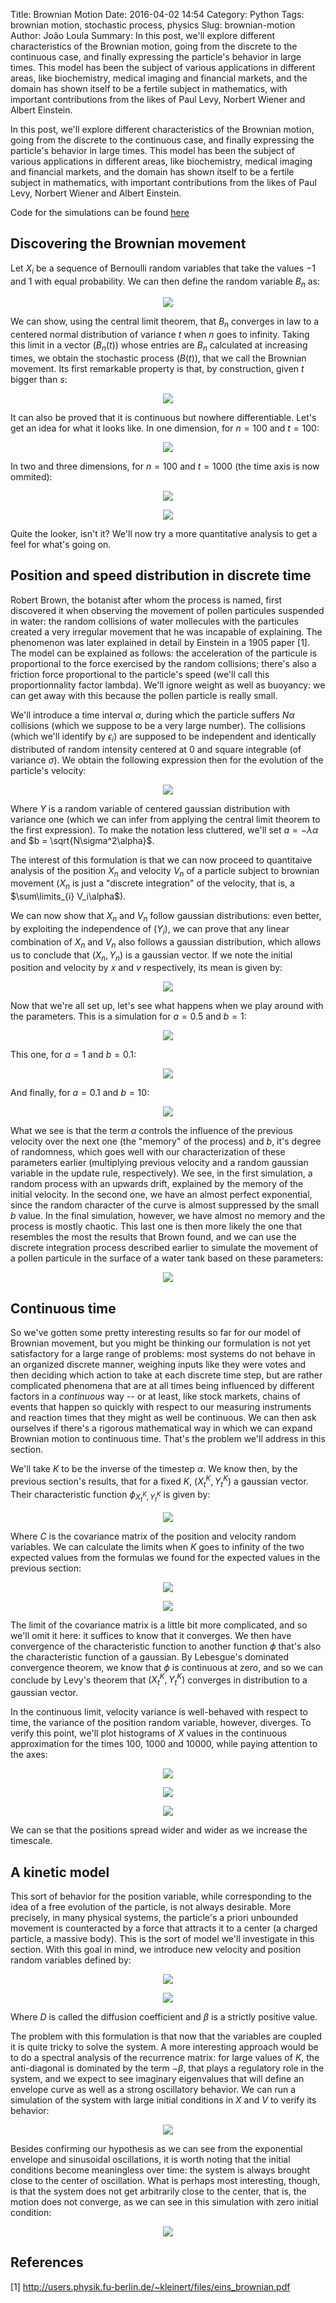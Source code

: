 Title: Brownian Motion
Date: 2016-04-02 14:54
Category: Python
Tags: brownian motion, stochastic process, physics
Slug: brownian-motion
Author: João Loula
Summary: In this post, we'll explore different characteristics of the Brownian motion, going from the discrete to the continuous case, and finally expressing the particle's behavior in large times. This model has been the subject of various applications in different areas, like biochemistry, medical imaging and financial markets, and the domain has shown itself to be a fertile subject in mathematics, with important contributions from the likes of Paul Levy, Norbert Wiener and Albert Einstein.

In this post, we'll explore different characteristics of the Brownian motion, going from the discrete to the continuous case, and finally expressing the particle's behavior in large times. This model has been the subject of various applications in different areas, like biochemistry, medical imaging and financial markets, and the domain has shown itself to be a fertile subject in mathematics, with important contributions from the likes of Paul Levy, Norbert Wiener and Albert Einstein.

Code for the simulations can be found [here](https://github.com/Joaoloula/joaoloula.github.io-src/tree/master/content/posts/brownian-motion/code)

## Discovering the Brownian movement

Let $X_i$ be a sequence of Bernoulli random variables that take the values $-1$ and $1$ with equal probability. We can then define the random variable $B_n$ as: 

<p align="center">
  <img src = "https://raw.githubusercontent.com/Joaoloula/joaoloula.github.io-src/master/content/posts/brownian-motion/equations/brown_definition.jpg"/>
</p>

We can show, using the central limit theorem, that $B_n$ converges in law to a centered normal distribution of variance $t$ when $n$ goes to infinity. Taking this limit in a vector $(B_n(t))$ whose entries are $B_n$ calculated at increasing times, we obtain the stochastic process $(B(t))$, that we call the Brownian movement. Its first remarkable property is that, by construction, given $t$ bigger than $s$:

<p align="center">
  <img src = "https://raw.githubusercontent.com/Joaoloula/joaoloula.github.io-src/master/content/posts/brownian-motion/equations/brown_property.jpg"/>
</p>

It can also be proved that it is continuous but nowhere differentiable. Let's get an idea for what it looks like. In one dimension, for $n=100$ and $t=100$:

<p align="center">
  <img src = "https://raw.githubusercontent.com/Joaoloula/joaoloula.github.io-src/master/content/posts/brownian-motion/simulations/S4-(n=100, t=100).png"/>
</p>

In two and three dimensions, for $n=100$ and $t=1000$ (the time axis is now ommited):

<p align="center">
  <img src = "https://raw.githubusercontent.com/Joaoloula/joaoloula.github.io-src/master/content/posts/brownian-motion/simulations/S5-2d-(n=100, t=1000).png"/>
</p>

<p align="center">
  <img src = "https://raw.githubusercontent.com/Joaoloula/joaoloula.github.io-src/master/content/posts/brownian-motion/simulations/cover.png"/>
</p>

Quite the looker, isn't it? We'll now try a more quantitative analysis to get a feel for what's going on.

## Position and speed distribution in discrete time

Robert Brown, the botanist after whom the process is named, first discovered it when observing the movement of pollen particules suspended in water: the random collisions of water mollecules with the particules created a very irregular movement that he was incapable of explaining. The phenomenon was later explained in detail by Einstein in a 1905 paper [1]. The model can be explained as follows: the acceleration of the particule is proportional to the force exercised by the random collisions; there's also a friction force proportional to the particle's speed (we'll call this proportionnality factor lambda). We'll ignore weight as well as buoyancy: we can get away with this because the pollen particle is really small.

We'll introduce a time interval $\alpha$, during which the particle suffers $N \alpha$ collisions (which we suppose to be a very large number). The collisions (which we'll identify by $\epsilon_i$) are supposed to be independent and identically distributed of random intensity centered at $0$ and square integrable (of variance $\sigma$). We obtain the following expression then for the evolution of the particle's velocity:

<p align="center">
  <img src = "https://raw.githubusercontent.com/Joaoloula/joaoloula.github.io-src/master/content/posts/brownian-motion/equations/pollen_model.jpg"/>
</p>

Where $Y$ is a random variable of centered gaussian distribution with variance one (which we can infer from applying the central limit theorem to the first expression). To make the notation less cluttered, we'll set $a = -\lambda\alpha$ and $b = \sqrt{N\sigma^2\alpha}$.

The interest of this formulation is that we can now proceed to quantitaive analysis of the position $X_n$ and velocity $V_n$ of a particle subject to brownian movement ($X_n$ is just a "discrete integration" of the velocity, that is, a $\sum\limits_{i} V_i\alpha$). 

We can now show that $X_n$ and $V_n$ follow gaussian distributions: even better, by exploiting the independence of  $(Y_i)$, we can prove that any linear combination of $X_n$ and $V_n$ also follows a gaussian distribution, which allows us to conclude that $(X_n, Y_n)$ is a gaussian vector. If we note the initial position and velocity by $x$ and $v$ respectively, its mean is given by:

<p align="center">
  <img src = "https://raw.githubusercontent.com/Joaoloula/joaoloula.github.io-src/master/content/posts/brownian-motion/equations/xn_vn_mean.jpg"/>
</p>

Now that we're all set up, let's see what happens when we play around with the parameters. This is a simulation for $a = 0.5$ and $b = 1$:

<p align="center">
  <img src = "https://raw.githubusercontent.com/Joaoloula/joaoloula.github.io-src/master/content/posts/brownian-motion/simulations/S8-(a=0.5, b=1).png"/>
</p>

This one, for $a = 1$ and $b = 0.1$:

<p align="center">
  <img src = "https://raw.githubusercontent.com/Joaoloula/joaoloula.github.io-src/master/content/posts/brownian-motion/simulations/S8-(a=1, b=0.1).png"/>
</p>

And finally, for $a = 0.1$ and $b = 10$:

<p align="center">
  <img src = "https://raw.githubusercontent.com/Joaoloula/joaoloula.github.io-src/master/content/posts/brownian-motion/simulations/S8-(a=0.1, b=10).png"/>
</p>

What we see is that the term $a$ controls the influence of the previous velocity over the next one (the "memory" of the process) and $b$, it's degree of randomness, which goes well with our characterization of these parameters earlier (multiplying previous velocity and a random gaussian variable in the update rule, respectively). We see, in the first simulation, a random process with an upwards drift, explained by the memory of the initial velocity. In the second one, we have an almost perfect exponential, since the random character of the curve is almost suppressed by the small $b$ value. In the final simulation, however, we have almost no memory and the process is mostly chaotic. This last one is then more likely the one that resembles the most the results that Brown found, and we can use the discrete integration process described earlier to simulate the movement of a pollen particule in the surface of a water tank based on these parameters:

<p align="center">
  <img src = "https://raw.githubusercontent.com/Joaoloula/joaoloula.github.io-src/master/content/posts/brownian-motion/simulations/S8-3-pollen2d.png"/>
</p>

## Continuous time

So we've gotten some pretty interesting results so far for our model of Brownian movement, but you might be thinking our formulation is not yet satisfactory for a large range of problems: most systems do not behave in an organized discrete manner, weighing inputs like they were votes and then deciding which action to take at each discrete time step, but are rather complicated phenomena that are at all times being influenced by different factors in a *continuous* way -- or at least, like stock markets, chains of events that happen so quickly with respect to our measuring instruments and reaction times that they might as well be continuous. We can then ask ourselves if there's a rigorous mathematical way in which we can expand Brownian motion to continuous time. That's the problem we'll address in this section.

We'll take $K$ to be the inverse of the timestep $\alpha$. We know then, by the previous section's results, that for a fixed $K$, $(X_t^K, Y_t^K)$ a gaussian vector. Their characteristic function $\phi_{X_t^K, Y_t^K}$ is given by:

<p align="center">
  <img src = "https://raw.githubusercontent.com/Joaoloula/joaoloula.github.io-src/master/content/posts/brownian-motion/equations/phi.jpg"/>
</p>

Where $C$ is the covariance matrix of the position and velocity random variables. We can calculate the limits when $K$ goes to infinity of the two expected values from the formulas we found for the expected values in the previous section:

<p align="center">
  <img src = "https://raw.githubusercontent.com/Joaoloula/joaoloula.github.io-src/master/content/posts/brownian-motion/equations/vn_limit.jpg"/>
</p>

<p align="center">
  <img src = "https://raw.githubusercontent.com/Joaoloula/joaoloula.github.io-src/master/content/posts/brownian-motion/equations/xn_limit.jpg"/>
</p>

The limit of the covariance matrix is a little bit more complicated, and so we'll omit it here: it suffices to know that it converges. We then have convergence of the characteristic function to another function $\phi$ that's also the characteristic function of a gaussian. By Lebesgue's dominated convergence theorem, we know that $\phi$ is continuous at zero, and so we can conclude by Levy's theorem that $(X_t^K, Y_t^K)$ converges in distribution to a gaussian vector.

In the continuous limit, velocity variance is well-behaved with respect to time, the variance of the position random variable, however, diverges. To verify this point, we'll plot histograms of $X$ values in the continuous approximation for the times 100, 1000 and 10000, while paying attention to the axes:

<p align="center">
  <img src = "https://raw.githubusercontent.com/Joaoloula/joaoloula.github.io-src/master/content/posts/brownian-motion/simulations/S10-1-(t=100).png"/>
</p>

<p align="center">
  <img src = "https://raw.githubusercontent.com/Joaoloula/joaoloula.github.io-src/master/content/posts/brownian-motion/simulations/S10-(t=1000).png"/>
</p>

<p align="center">
  <img src = "https://raw.githubusercontent.com/Joaoloula/joaoloula.github.io-src/master/content/posts/brownian-motion/simulations/S10-2-(t=10000).png"/>
</p>

We can se that the positions spread wider and wider as we increase the timescale. 

## A kinetic model

This sort of behavior for the position variable, while corresponding to the idea of a free evolution of the particle, is not always desirable. More precisely, in many physical systems, the particle's a priori unbounded movement is counteracted by a force that attracts it to a center (a charged particle, a massive body). This is the sort of model we'll investigate in this section. With this goal in mind, we introduce new velocity and position random variables defined by:

<p align="center">
  <img src = "https://raw.githubusercontent.com/Joaoloula/joaoloula.github.io-src/master/content/posts/brownian-motion/equations/vn_final.jpg"/>
</p>

<p align="center">
  <img src = "https://raw.githubusercontent.com/Joaoloula/joaoloula.github.io-src/master/content/posts/brownian-motion/equations/xn_final.jpg"/>
</p>

Where $D$ is called the diffusion coefficient and $\beta$ is a strictly positive value.

The problem with this formulation is that now that the variables are coupled it is quite tricky to solve the system. A more interesting approach would be to do a spectral analysis of the recurrence matrix: for large values of $K$, the anti-diagonal is dominated by the term $-\beta$, that plays a regulatory role in the system, and we expect to see imaginary eigenvalues that will define an envelope curve as well as a strong oscillatory behavior. We can run a simulation of the system with large initial conditions in $X$ and $V$ to verify its behavior:

<p align="center">
  <img src = "https://raw.githubusercontent.com/Joaoloula/joaoloula.github.io-src/master/content/posts/brownian-motion/simulations/S13 - (position estabilize jolie).png"/>
</p>

Besides confirming our hypothesis as we can see from the exponential envelope and sinusoidal oscillations, it is worth noting that the initial conditions become meaningless over time: the system is always brought close to the center of oscillation. What is perhaps most interesting, though, is that the system does not get arbitrarily close to the center, that is, the motion does not converge, as we can see in this simulation with zero initial condition:

<p align="center">
  <img src = "https://raw.githubusercontent.com/Joaoloula/joaoloula.github.io-src/master/content/posts/brownian-motion/simulations/S13-(position t=100, K=25).png"/>
</p>

## References

[1] http://users.physik.fu-berlin.de/~kleinert/files/eins_brownian.pdf
